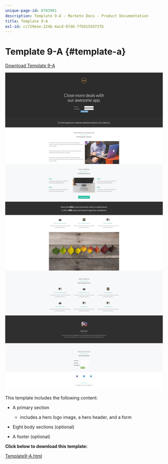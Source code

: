 ```yaml
---
unique-page-id: 8783981
description: Template 9-A - Marketo Docs - Product Documentation
title: Template 9-A
exl-id: cc729eee-224b-4acd-87d8-7fb9155d73fb
---
```

# Template 9-A {#template-a}

[Download Template 9-A](https://docs.marketo.com/download/attachments/8783981/template-9a.html?version=2&modificationdate=1438210648000&api=v2)

![](assets/image2015-7-28-15-3a9-3a26.png)

This template includes the following content:

* A primary section

    * includes a hero logo image, a hero header, and a form

* Eight body sections (optional)
* A footer (optional)

**Click below to download this template:**

[Template9-A.html](https://docs.marketo.com/download/attachments/8783981/template-9a.html?version=2&modificationdate=1438210648000&api=v2)
